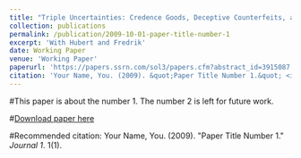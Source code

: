 ```yaml
---
title: "Triple Uncertainties: Credence Goods, Deceptive Counterfeits, and Fake Product Reviews"
collection: publications
permalink: /publication/2009-10-01-paper-title-number-1
excerpt: 'With Hubert and Fredrik'
date: Working Paper
venue: 'Working Paper'
paperurl: 'https://papers.ssrn.com/sol3/papers.cfm?abstract_id=3915087'
citation: 'Your Name, You. (2009). &quot;Paper Title Number 1.&quot; <i>Journal 1</i>. 1(1).'
---
```

#This paper is about the number 1. The number 2 is left for future work.

#[Download paper here](https://papers.ssrn.com/sol3/papers.cfm?abstract_id=3915087)

#Recommended citation: Your Name, You. (2009). "Paper Title Number 1." <i>Journal 1</i>. 1(1).
